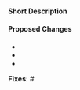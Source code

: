 #### Short Description
<!-- Add a short description of what this pull request resolves -->

#### Proposed Changes
<!-- List all changes proposed in this pull request -->

  *
  *
  *

**Fixes**: #